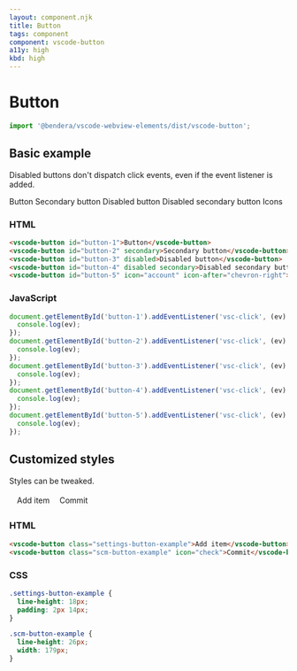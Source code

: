 ```yaml
---
layout: component.njk
title: Button
tags: component
component: vscode-button
a11y: high
kbd: high
---
```


# Button

```typescript
import '@bendera/vscode-webview-elements/dist/vscode-button';
```

## Basic example

Disabled buttons don't dispatch click events, even if the event listener is added.

<component-preview>
  <vscode-button id="button-1">Button</vscode-button>
  <vscode-button id="button-2" secondary>Secondary button</vscode-button>
  <vscode-button id="button-3" disabled>Disabled button</vscode-button>
  <vscode-button id="button-4" disabled secondary>Disabled secondary button</vscode-button>
  <vscode-button id="button-5" icon="account" icon-after="chevron-right">Icons</vscode-button>
</component-preview>

<script>
  document.getElementById('button-1').addEventListener('vsc-click', (ev) => {
    console.log(ev);
  });
  document.getElementById('button-2').addEventListener('vsc-click', (ev) => {
    console.log(ev);
  });
  document.getElementById('button-3').addEventListener('vsc-click', (ev) => {
    console.log(ev);
  });
  document.getElementById('button-4').addEventListener('vsc-click', (ev) => {
    console.log(ev);
  });
  document.getElementById('button-5').addEventListener('vsc-click', (ev) => {
    console.log(ev);
  });
</script>

### HTML

```html
<vscode-button id="button-1">Button</vscode-button>
<vscode-button id="button-2" secondary>Secondary button</vscode-button>
<vscode-button id="button-3" disabled>Disabled button</vscode-button>
<vscode-button id="button-4" disabled secondary>Disabled secondary button</vscode-button>
<vscode-button id="button-5" icon="account" icon-after="chevron-right">Icons</vscode-button>
```

### JavaScript

```javascript
document.getElementById('button-1').addEventListener('vsc-click', (ev) => {
  console.log(ev);
});
document.getElementById('button-2').addEventListener('vsc-click', (ev) => {
  console.log(ev);
});
document.getElementById('button-3').addEventListener('vsc-click', (ev) => {
  console.log(ev);
});
document.getElementById('button-4').addEventListener('vsc-click', (ev) => {
  console.log(ev);
});
document.getElementById('button-5').addEventListener('vsc-click', (ev) => {
  console.log(ev);
});
```

## Customized styles

Styles can be tweaked.

<style>
  .settings-button-example {
    line-height: 18px;
    padding: 2px 14px;
  }

  .scm-button-example {
    line-height: 26px;
    width: 179px;
  }
</style>

<component-preview>
  <vscode-button class="settings-button-example">Add item</vscode-button>
  <vscode-button class="scm-button-example" icon="check">Commit</vscode-button>
</component-preview>

### HTML

```html
<vscode-button class="settings-button-example">Add item</vscode-button>
<vscode-button class="scm-button-example" icon="check">Commit</vscode-button>
```

### CSS

```css
.settings-button-example {
  line-height: 18px;
  padding: 2px 14px;
}

.scm-button-example {
  line-height: 26px;
  width: 179px;
}
```

